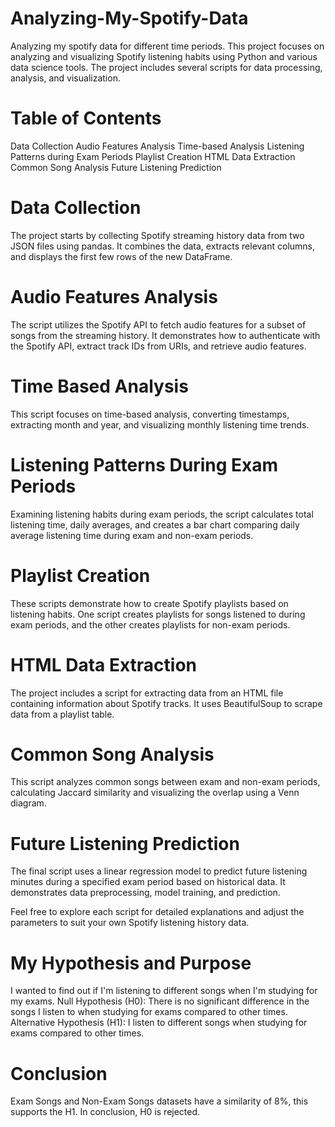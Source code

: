 # Analyzing-My-Spotify-Data
Analyzing my spotify data for different time periods. This project focuses on analyzing and visualizing Spotify listening habits using Python and various data science tools. The project includes several scripts for data processing, analysis, and visualization.

# Table of Contents
Data Collection
Audio Features Analysis
Time-based Analysis
Listening Patterns during Exam Periods
Playlist Creation
HTML Data Extraction
Common Song Analysis
Future Listening Prediction

# Data Collection
The project starts by collecting Spotify streaming history data from two JSON files using pandas. It combines the data, extracts relevant columns, and displays the first few rows of the new DataFrame.

# Audio Features Analysis
The script utilizes the Spotify API to fetch audio features for a subset of songs from the streaming history. It demonstrates how to authenticate with the Spotify API, extract track IDs from URIs, and retrieve audio features.

# Time Based Analysis
This script focuses on time-based analysis, converting timestamps, extracting month and year, and visualizing monthly listening time trends.

# Listening Patterns During Exam Periods
Examining listening habits during exam periods, the script calculates total listening time, daily averages, and creates a bar chart comparing daily average listening time during exam and non-exam periods.

# Playlist Creation
These scripts demonstrate how to create Spotify playlists based on listening habits. One script creates playlists for songs listened to during exam periods, and the other creates playlists for non-exam periods.

# HTML Data Extraction
The project includes a script for extracting data from an HTML file containing information about Spotify tracks. It uses BeautifulSoup to scrape data from a playlist table.

# Common Song Analysis
This script analyzes common songs between exam and non-exam periods, calculating Jaccard similarity and visualizing the overlap using a Venn diagram.

# Future Listening Prediction
The final script uses a linear regression model to predict future listening minutes during a specified exam period based on historical data. It demonstrates data preprocessing, model training, and prediction.

Feel free to explore each script for detailed explanations and adjust the parameters to suit your own Spotify listening history data.

# My Hypothesis and Purpose 
I wanted to find out if I'm listening to different songs when I'm studying for my exams. 
Null Hypothesis (H0): There is no significant difference in the songs I listen to when studying for exams compared to other times.
Alternative Hypothesis (H1): I listen to different songs when studying for exams compared to other times.

# Conclusion
Exam Songs and Non-Exam Songs datasets have a similarity of 8%, this supports the H1.
In conclusion, H0 is rejected.
